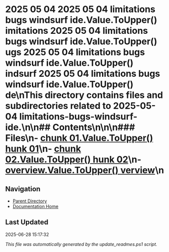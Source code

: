 ﻿# 2025 05 04  2025 05 04 limitations bugs windsurf ide.Value.ToUpper() imitations  2025 05 04 limitations bugs windsurf ide.Value.ToUpper() ugs  2025 05 04 limitations bugs windsurf ide.Value.ToUpper() indsurf  2025 05 04 limitations bugs windsurf ide.Value.ToUpper() de\nThis directory contains files and subdirectories related to 2025-05-04 limitations-bugs-windsurf-ide.\n\n## Contents\n<!-- toc -->\n\n### Files\n- [chunk 01.Value.ToUpper() hunk 01](./chunk_01.md)\n- [chunk 02.Value.ToUpper() hunk 02](./chunk_02.md)\n- [overview.Value.ToUpper() verview](./overview.md)\n
## Navigation

- [Parent Directory](../)
- [Documentation Home](../../)

## Last Updated

2025-06-28 15:17:32

*This file was automatically generated by the update_readmes.ps1 script.*